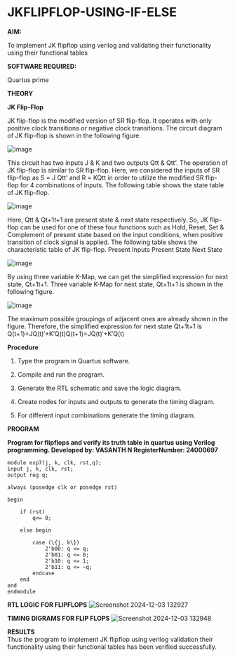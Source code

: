 # JKFLIPFLOP-USING-IF-ELSE

**AIM:** 

To implement  JK flipflop using verilog and validating their functionality using their functional tables

**SOFTWARE REQUIRED:**

Quartus prime

**THEORY**

**JK Flip-Flop**

JK flip-flop is the modified version of SR flip-flop. It operates with only positive clock transitions or negative clock transitions. The circuit diagram of JK flip-flop is shown in the following figure.

![image](https://github.com/naavaneetha/JKFLIPFLOP-USING-IF-ELSE/assets/154305477/a649c30b-232b-4558-b188-fd6c09845180)


This circuit has two inputs J & K and two outputs Qtt & Qtt’. The operation of JK flip-flop is similar to SR flip-flop. Here, we considered the inputs of SR flip-flop as S = J Qtt’ and R = KQtt in order to utilize the modified SR flip-flop for 4 combinations of inputs. The following table shows the state table of JK flip-flop.

![image](https://github.com/naavaneetha/JKFLIPFLOP-USING-IF-ELSE/assets/154305477/c4360742-e8a8-4937-b089-c46c0433f9a3)

 
Here, Qtt & Qt+1t+1 are present state & next state respectively. So, JK flip-flop can be used for one of these four functions such as Hold, Reset, Set & Complement of present state based on the input conditions, when positive transition of clock signal is applied. The following table shows the characteristic table of JK flip-flop. Present Inputs Present State Next State
 
![image](https://github.com/naavaneetha/JKFLIPFLOP-USING-IF-ELSE/assets/154305477/6c275261-a6d5-4c37-a3a7-1e88ca11c4cd)

By using three variable K-Map, we can get the simplified expression for next state, Qt+1t+1. Three variable K-Map for next state, Qt+1t+1 is shown in the following figure.
 
![image](https://github.com/naavaneetha/JKFLIPFLOP-USING-IF-ELSE/assets/154305477/5174f41b-0ce0-4329-a372-6d1943ea6673)

The maximum possible groupings of adjacent ones are already shown in the figure. Therefore, the simplified expression for next state Qt+1t+1 is Q(t+1)=JQ(t)′+K′Q(t)Q(t+1)=JQ(t)′+K′Q(t)

**Procedure**

1. Type the program in Quartus software.      

2. Compile and run the program.                

3. Generate the RTL schematic and save the logic diagram.      

4. Create nodes for inputs and outputs to generate the timing diagram.     

5. For different input combinations generate the timing diagram.     

**PROGRAM**

**Program for flipflops and verify its truth table in quartus using Verilog programming. Developed by: VASANTH N    RegisterNumber: 24000697**


    module exp7(j, k, clk, rst,q);    
    input j, k, clk, rst;     
    output reg q;
    
    always (posedge clk or posedge rst)
    
    begin
    
        if (rst)   
            q<= 0;
        
        else begin
        
            case (\{j, k\})
                2'b00: q <= q;
                2'b01: q <= 0;
                2'b10: q <= 1;
                2'b11: q <= ~q;
            endcase
        end
    end
    endmodule
**RTL LOGIC FOR FLIPFLOPS**
![Screenshot 2024-12-03 132927](https://github.com/user-attachments/assets/d538fa33-bcb3-447d-9077-f95716e5bb9e)

**TIMING DIGRAMS FOR FLIP FLOPS**
![Screenshot 2024-12-03 132948](https://github.com/user-attachments/assets/de5bdb6d-ddab-46bd-af83-480a921c43ac)

**RESULTS**    
Thus the program to implement JK flipflop using verilog validation their functionality using their functional tables has been verified successfully.
